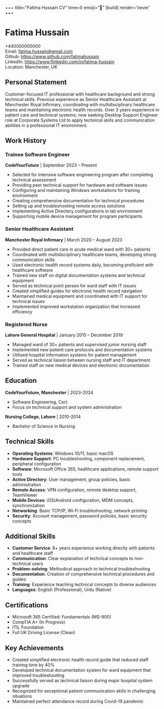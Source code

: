 +++
title="Fatima Hussain CV" 
time=0 
emoji="📄" 
[build]
render='never'
+++

# Fatima Hussain

+440000000000  
Email: fatima.hussain@email.com  
Github: https://www.github.com/fatimahussain  
LinkedIn: https://www.flinkedin.com/in/fatima-hussain  
Location: Manchester, UK

## Personal Statement

Customer-focused IT professional with healthcare background and strong technical skills. Previous experience as Senior Healthcare Assistant at Manchester Royal Infirmary, coordinating with multidisciplinary healthcare teams and maintaining electronic health records. Over 3 years experience in patient care and technical systems; now seeking Desktop Support Engineer role at Corporate Systems Ltd to apply technical skills and communication abilities in a professional IT environment.

## Work History

### Trainee Software Engineer

**CodeYourFuture** | September 2023 – Present

- Selected for intensive software engineering program after completing technical assessment
- Providing peer technical support for hardware and software issues
- Configuring and maintaining Windows workstations for training environment
- Creating comprehensive documentation for technical procedures
- Setting up and troubleshooting remote access solutions
- Implementing Active Directory configurations in lab environment
- Supporting mobile device management for program participants

### Senior Healthcare Assistant

**Manchester Royal Infirmary** | March 2020 – August 2023

- Provided direct patient care in acute medical ward with 30+ patients
- Coordinated with multidisciplinary healthcare teams, developing strong communication skills
- Used electronic health record systems daily, becoming proficient with healthcare software
- Trained new staff on digital documentation systems and technical equipment
- Served as technical point person for ward staff with IT issues
- Created simplified guides for electronic health record navigation
- Maintained medical equipment and coordinated with IT support for technical issues
- Implemented improved workstation organization that increased efficiency

### Registered Nurse

**Lahore General Hospital** | January 2015 – December 2019

- Managed ward of 30+ patients and supervised junior nursing staff
- Implemented new patient care protocols and documentation systems
- Utilized hospital information systems for patient management
- Served as technical liaison between nursing staff and IT department
- Trained staff on new medical devices and electronic documentation

## Education

**CodeYourFuture, Manchester** | 2023-2024

- Software Engineering, Cert.
- Focus on technical support and system administration

**Nursing College, Lahore** | 2010-2014

- Bachelor of Science in Nursing

## Technical Skills

- **Operating Systems**: Windows 10/11, basic macOS
- **Hardware Support**: PC troubleshooting, component replacement, peripheral configuration
- **Software**: Microsoft Office 365, healthcare applications, remote support tools
- **Active Directory**: User management, group policies, basic administration
- **Remote Access**: VPN configuration, remote desktop support, TeamViewer
- **Mobile Devices**: iOS/Android configuration, MDM concepts, synchronization
- **Networking**: Basic TCP/IP, Wi-Fi troubleshooting, network printing
- **Security**: Account management, password policies, basic security concepts

## Additional Skills

- **Customer Service**: 8+ years experience working directly with patients and healthcare staff
- **Communication**: Clear explanation of technical concepts to non-technical users
- **Problem-solving**: Methodical approach to technical troubleshooting
- **Documentation**: Creation of comprehensive technical procedures and guides
- **Training**: Experience teaching technical concepts to diverse audiences
- **Languages**: English (Professional), Urdu (Native)

## Certifications

- Microsoft 365 Certified: Fundamentals (MS-900)
- CompTIA A+ (In Progress)
- ITIL Foundation
- Full UK Driving License (Clean)

## Key Achievements

- Created simplified electronic health record guide that reduced staff training time by 40%
- Developed technical documentation system for ward equipment that improved troubleshooting
- Successfully served as technical liaison during major hospital system upgrade
- Recognized for exceptional patient communication skills in challenging situations
- Maintained perfect attendance record during Covid-19 pandemic
